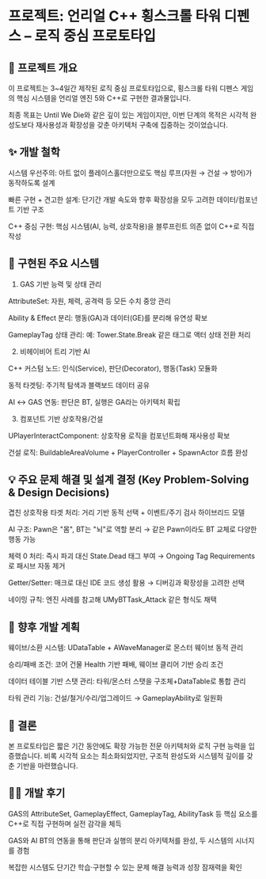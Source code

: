 # 프로젝트: 언리얼 C++ 횡스크롤 타워 디펜스 – 로직 중심 프로토타입
## 📜 프로젝트 개요

이 프로젝트는 3~4일간 제작된 로직 중심 프로토타입으로, 횡스크롤 타워 디펜스 게임의 핵심 시스템을 언리얼 엔진 5와 C++로 구현한 결과물입니다.

최종 목표는 Until We Die와 같은 깊이 있는 게임이지만, 이번 단계의 목적은 시각적 완성도보다 재사용성과 확장성을 갖춘 아키텍처 구축에 집중하는 것이었습니다.

## ✨ 개발 철학

시스템 우선주의: 아트 없이 플레이스홀더만으로도 핵심 루프(자원 → 건설 → 방어)가 동작하도록 설계

빠른 구현 + 견고한 설계: 단기간 개발 속도와 향후 확장성을 모두 고려한 데이터/컴포넌트 기반 구조

C++ 중심 구현: 핵심 시스템(AI, 능력, 상호작용)을 블루프린트 의존 없이 C++로 직접 작성

## 🚀 구현된 주요 시스템
1. GAS 기반 능력 및 상태 관리

AttributeSet: 자원, 체력, 공격력 등 모든 수치 중앙 관리

Ability & Effect 분리: 행동(GA)과 데이터(GE)를 분리해 유연성 확보

GameplayTag 상태 관리: 예: Tower.State.Break 같은 태그로 액터 상태 전환 처리

2. 비헤이비어 트리 기반 AI

C++ 커스텀 노드: 인식(Service), 판단(Decorator), 행동(Task) 모듈화

동적 타겟팅: 주기적 탐색과 블랙보드 데이터 공유

AI ↔ GAS 연동: 판단은 BT, 실행은 GA라는 아키텍처 확립

3. 컴포넌트 기반 상호작용/건설

UPlayerInteractComponent: 상호작용 로직을 컴포넌트화해 재사용성 확보

건설 로직: BuildableAreaVolume + PlayerController + SpawnActor 흐름 완성

## 💡 주요 문제 해결 및 설계 결정 (Key Problem-Solving & Design Decisions)

겹친 상호작용 타겟 처리: 거리 기반 동적 선택 + 이벤트/주기 검사 하이브리드 모델

AI 구조: Pawn은 "몸", BT는 "뇌"로 역할 분리 → 같은 Pawn이라도 BT 교체로 다양한 행동 가능

체력 0 처리: 즉시 파괴 대신 State.Dead 태그 부여 → Ongoing Tag Requirements로 패시브 자동 제거

Getter/Setter: 매크로 대신 IDE 코드 생성 활용 → 디버깅과 확장성을 고려한 선택

네이밍 규칙: 엔진 사례를 참고해 UMyBTTask_Attack 같은 형식도 채택

## 🔮 향후 개발 계획

웨이브/소환 시스템: UDataTable + AWaveManager로 몬스터 웨이브 동적 관리

승리/패배 조건: 코어 건물 Health 기반 패배, 웨이브 클리어 기반 승리 조건

데이터 테이블 기반 스탯 관리: 타워/몬스터 스탯을 구조체+DataTable로 통합 관리

타워 관리 기능: 건설/철거/수리/업그레이드 → GameplayAbility로 일원화

## 📄 결론

본 프로토타입은 짧은 기간 동안에도 확장 가능한 전문 아키텍처와 로직 구현 능력을 입증했습니다. 비록 시각적 요소는 최소화되었지만, 구조적 완성도와 시스템적 깊이를 갖춘 기반을 마련했습니다.

## 👨‍💻 개발 후기

GAS의 AttributeSet, GameplayEffect, GameplayTag, AbilityTask 등 핵심 요소를 C++로 직접 구현하며 실전 감각을 체득

GAS와 AI BT의 연동을 통해 판단과 실행의 분리 아키텍처를 완성, 두 시스템의 시너지를 경험

복잡한 시스템도 단기간 학습·구현할 수 있는 문제 해결 능력과 성장 잠재력을 확인
